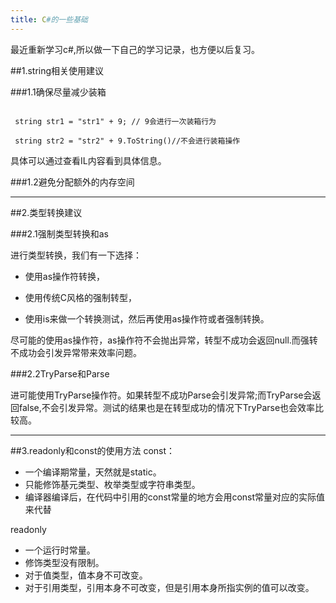 ```yaml
---
title: C#的一些基础
---
```


最近重新学习c#,所以做一下自己的学习记录，也方便以后复习。

##1.string相关使用建议

###1.1确保尽量减少装箱

```[C#]

 string str1 = "str1" + 9; // 9会进行一次装箱行为

 string str2 = "str2" + 9.ToString()//不会进行装箱操作

```

具体可以通过查看IL内容看到具体信息。



###1.2避免分配额外的内存空间



*********************************



##2.类型转换建议

###2.1强制类型转换和as

进行类型转换，我们有一下选择：

* 使用as操作符转换，

* 使用传统C风格的强制转型，

* 使用is来做一个转换测试，然后再使用as操作符或者强制转换。



尽可能的使用as操作符，as操作符不会抛出异常，转型不成功会返回null.而强转不成功会引发异常带来效率问题。



###2.2TryParse和Parse

进可能使用TryParse操作符。如果转型不成功Parse会引发异常;而TryParse会返回false,不会引发异常。测试的结果也是在转型成功的情况下TryParse也会效率比较高。



******************************************

##3.readonly和const的使用方法
const：
* 一个编译期常量，天然就是static。
* 只能修饰基元类型、枚举类型或字符串类型。
* 编译器编译后，在代码中引用的const常量的地方会用const常量对应的实际值来代替

readonly
* 一个运行时常量。
* 修饰类型没有限制。
* 对于值类型，值本身不可改变。
* 对于引用类型，引用本身不可改变，但是引用本身所指实例的值可以改变。